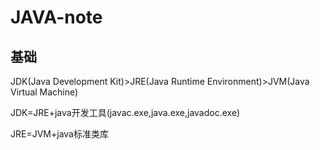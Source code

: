 # JAVA-note
## 基础
JDK(Java Development Kit)>JRE(Java Runtime Environment)>JVM(Java Virtual Machine)

JDK=JRE+java开发工具(javac.exe,java.exe,javadoc.exe)

JRE=JVM+java标准类库
